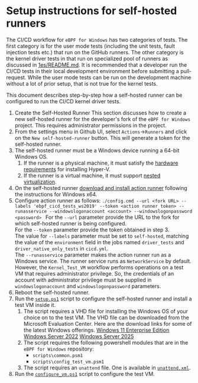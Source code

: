 # Setup instructions for self-hosted runners

The CI/CD workflow for `eBPF for Windows` has two categories of tests. The first category is for the user mode tests
(including the unit tests, fault injection tests etc.) that run on the GitHub runners.
The other category is the kernel driver tests in that run on specialized pool of runners as discussed in [1es/README.md](../1es/README.md).
It is recommended that a developer run the CI/CD tests in their local development environment before submitting a pull-request.
While the user mode tests can be run on the development machine without a lot of prior setup, that is not true for the kernel tests.

This document describes step-by-step how a self-hosted runner can be configured to run the CI/CD kernel driver tests.

1. Create the Self-Hosted Runner
This section discusses how to create a new self-hosted runner for the developer's fork of the `eBPF for Windows` project.
This requires administrator permissions in the project.
1. From the settings menu in Github UI, select `Actions`->`Runners` and click on the `New self-hosted-runner` button.
This will generate a token for the self-hosted runner.
1. The self-hosted runner must be a Windows device running a 64-bit Windows OS.
   1. If the runner is a physical machine, it must satisfy the
   [hardware requirements](https://learn.microsoft.com/en-us/windows-server/virtualization/hyper-v/get-started/install-hyper-v?pivots=windows#check-requirements-for-windows) for installing Hyper-V.
   1. If the runner is a virtual machine, it must support
   [nested virtualization](https://learn.microsoft.com/en-us/virtualization/hyper-v-on-windows/user-guide/enable-nested-virtualization#prerequisites).
1. On the self-hosted runner [download and install action runner](https://github.com/actions/runner/releases) following the instructions for Windows x64.
1. Configure action runner as follows:
   ```./config.cmd --url <fork URL> --labels 'ebpf_cicd_tests_ws2019' --token <action runner token> --runasservice --windowslogonaccount <account> --windowslogonpassword <password> ```
   For the `--url` parameter provide the URL to the fork for which self-hosted runner is being configured.<br/>
   For the `--token` parameter provide the token obtained in step 3.<br/>
   The value for `--labels` parameter must be set to `self-hosted`, matching the value of the `environment` field in the jobs named
   `driver_tests` and `driver_native_only_tests` in `cicd.yml`.<br/>
   The `--runasservice` parameter makes the action runner run as a Windows service. The runner service runs as
   `NetworkService` by default. However, the `Kernel_Test_VM` workflow performs operations on a test VM that requires
   administrator privilege. So, the credentials of an account with administrator privilege must be supplied in
   `windowslogonaccount` and `windowslogonpassword` parameters.
1. Reboot the self-hosted runner.
1. Run the [`setup.ps1`](../1es/Setup.ps1) script to configure the self-hosted runner and install a test VM inside it.
   1. The script requires a VHD file for installing the Windows OS of your choice on to the test VM.
   The VHD file can be downloaded from the Microsoft Evaluation Center. Here are the download links for some of the latest Windows offerings.
   [Windows 11 Enterprise Edition](https://www.microsoft.com/en-us/evalcenter/download-windows-11-enterprise)
   [Windows Server 2022](https://www.microsoft.com/en-us/evalcenter/download-windows-server-2022)
   [Windows Server 2025](https://www.microsoft.com/en-us/evalcenter/download-windows-server-2025)
   1. The script requires the following powershell modules that are in the `eBPF for Windows` repository:
      - `scripts\common.psm1`
      - `scripts\config_test_vm.psm1`
   1. The script requires an `unattend` file. One is available in [`unattend.xml`](../1es/unattend.xml).
1. Run the [`configure_vm.ps1`](../1es/configure_vm.ps1) script to configure the test VM.

